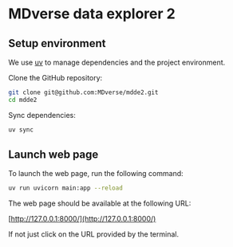 # MDverse data explorer 2

## Setup environment

We use [uv](https://docs.astral.sh/uv/getting-started/installation/)
to manage dependencies and the project environment.

Clone the GitHub repository:

```sh
git clone git@github.com:MDverse/mdde2.git
cd mdde2
```

Sync dependencies:

```sh
uv sync
```


## Launch web page

To launch the web page, run the following command:

```sh
uv run uvicorn main:app --reload
```

The web page should be available at the following URL:

[http://127.0.0.1:8000/](http://127.0.0.1:8000/)

If not just click on the URL provided by the terminal.